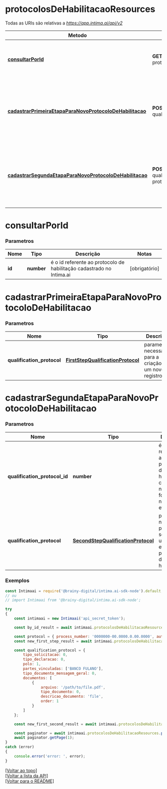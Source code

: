 # **protocolosDeHabilitacaoResources**

Todas as URIs são relativas a *https://app.intima.ai/api/v2*

Metodo | Requisição HTTP | Descrição
------------- | ------------- | -------------
[**consultarPorId**](protocolosDeHabilitacaoResources.md#consultarPorId) | **GET** /process-qualification-protocols/{id} | Visualiza um protocolo de habilitação pelo id
[**cadastrarPrimeiraEtapaParaNovoProtocoloDeHabilitacao**](protocolosDeHabilitacaoResources.md#cadastrarPrimeiraEtapaParaNovoProtocoloDeHabilitacao) | **POST** /actions/process-qualification-protocols | Cadastra um novo protocolo de habilitação, e coleta as informações iniciais para a primeira etapa
[**cadastrarSegundaEtapaParaNovoProtocoloDeHabilitacao**](protocolosDeHabilitacaoResources.md#cadastrarSegundaEtapaParaNovoProtocoloDeHabilitacao) | **POST** /actions/process-qualification-protocols/{qualification_protocol_id} | Finaliza o protoco de habilitação, está é a segunda e ultima etapa do protocolo de habilitação

# **consultarPorId**

### Parametros

Nome | Tipo | Descrição | Notas
------------- | ------------- | ------------- | -------------
**id** | **number**| é o id referente ao protocolo de habilitação cadastrado no Intima.ai | [obrigatório]

# **cadastrarPrimeiraEtapaParaNovoProtocoloDeHabilitacao**

### Parametros

Nome | Tipo | Descrição | Notas
------------- | ------------- | ------------- | -------------
**qualification_protocol** | [**FirstStepQualificationProtocol**](../models/qualification_protocol/FirstStepQualificationProtocol.md) | parametros necessários para a criação de um novo registro | [obrigatório]

# **cadastrarSegundaEtapaParaNovoProtocoloDeHabilitacao**

### Parametros

Nome | Tipo | Descrição | Notas
------------- | ------------- | ------------- | -------------
**qualification_protocol_id** | **number**| é o id referente ao protocolo de habilitação cadastrado no Intima.ai, fornecido na primeira etapa | [obrigatório]
**qualification_protocol** | [**SecondStepQualificationProtocol**](../models/qualification_protocol/SecondStepQualificationProtocol.md) | parametros necessários para a segunda e ultima etapa do protocolo de habilitação | [obrigatório]

### Exemplos
```javascript
const Intimaai = require('@brainy-digital/intima.ai-sdk-node').default;
// ou
// import Intimaai from '@brainy-digital/intima.ai-sdk-node';

try
{
    const intimaai = new Intimaai('api_secret_token');

    const by_id_result = await intimaai.protocolosDeHabilitacaoResources.consultarPorId(21);

    const protocol = { process_number: '0000000-00.0000.0.00.0000', auth_id: 1 };
    const new_first_step_result = await intimaai.protocolosDeHabilitacaoResources.cadastrarPrimeiraEtapaParaNovoProtocoloDeHabilitacao(protocol);

    const qualification_protocol = {
        tipo_solicitacao: 0,
        tipo_declaracao: 0,
        polo: 1,
        partes_vinculadas: ['BANCO FULANO'],
        tipo_documento_mensagem_geral: 0,
        documentos: [
            { 
                arquivo: '/path/to/file.pdf', 
                tipo_documento: 0, 
                descricao_documento: 'file', 
                order: 1 
            }
        ]
    };

    const new_first_second_result = await intimaai.protocolosDeHabilitacaoResources.cadastrarSegundaEtapaParaNovoProtocoloDeHabilitacao(4039, qualification_protocol);

    const paginator = await intimaai.protocolosDeHabilitacaoResources.paginate();
    await paginator.getPage(1);
}
catch (error)
{
    console.error('error: ', error);
}
```

[[Voltar ao topo]](#)        
[[Voltar a lista da API]](../../README.md#Documentação-para-os-Endpoints-da-API)    
[[Voltar para o README]](../../README.md#Intima.ai---SDK-NodeJS)
